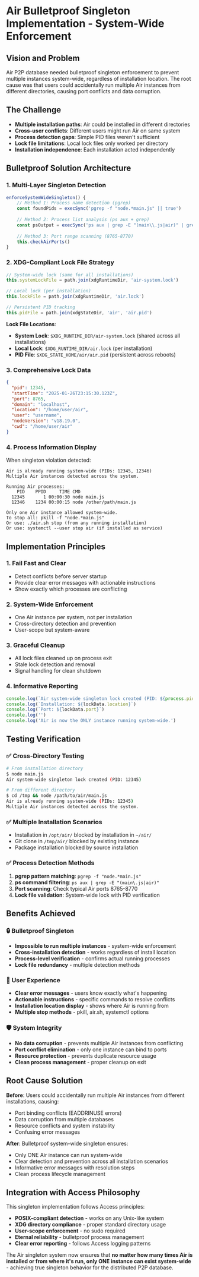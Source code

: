 # Air Bulletproof Singleton Implementation - System-Wide Enforcement

## Vision and Problem
Air P2P database needed bulletproof singleton enforcement to prevent multiple instances system-wide, regardless of installation location. The root cause was that users could accidentally run multiple Air instances from different directories, causing port conflicts and data corruption.

## The Challenge
- **Multiple installation paths**: Air could be installed in different directories
- **Cross-user conflicts**: Different users might run Air on same system
- **Process detection gaps**: Simple PID files weren't sufficient
- **Lock file limitations**: Local lock files only worked per directory
- **Installation independence**: Each installation acted independently

## Bulletproof Solution Architecture

### 1. Multi-Layer Singleton Detection

```javascript
enforceSystemWideSingleton() {
    // Method 1: Process name detection (pgrep)
    const foundPids = execSync('pgrep -f "node.*main.js" || true')
    
    // Method 2: Process list analysis (ps aux + grep)
    const psOutput = execSync('ps aux | grep -E "(main\\.js|air)" | grep -v grep')
    
    // Method 3: Port range scanning (8765-8770)
    this.checkAirPorts()
}
```

### 2. XDG-Compliant Lock File Strategy

```javascript
// System-wide lock (same for all installations)
this.systemLockFile = path.join(xdgRuntimeDir, 'air-system.lock')

// Local lock (per installation)  
this.lockFile = path.join(xdgRuntimeDir, 'air.lock')

// Persistent PID tracking
this.pidFile = path.join(xdgStateDir, 'air', 'air.pid')
```

**Lock File Locations**:
- **System Lock**: `$XDG_RUNTIME_DIR/air-system.lock` (shared across all installations)  
- **Local Lock**: `$XDG_RUNTIME_DIR/air.lock` (per installation)
- **PID File**: `$XDG_STATE_HOME/air/air.pid` (persistent across reboots)

### 3. Comprehensive Lock Data

```json
{
  "pid": 12345,
  "startTime": "2025-01-26T23:15:30.123Z",
  "port": 8765,
  "domain": "localhost",
  "location": "/home/user/air",
  "user": "username",
  "nodeVersion": "v18.19.0",
  "cwd": "/home/user/air"
}
```

### 4. Process Information Display

When singleton violation detected:
```
Air is already running system-wide (PIDs: 12345, 12346)
Multiple Air instances detected across the system.

Running Air processes:
    PID    PPID     TIME CMD
  12345       1 00:00:30 node main.js
  12346    1234 00:00:15 node /other/path/main.js

Only one Air instance allowed system-wide.
To stop all: pkill -f "node.*main.js"
Or use: ./air.sh stop (from any running installation)
Or use: systemctl --user stop air (if installed as service)
```

## Implementation Principles

### 1. **Fail Fast and Clear**
- Detect conflicts before server startup
- Provide clear error messages with actionable instructions
- Show exactly which processes are conflicting

### 2. **System-Wide Enforcement** 
- One Air instance per system, not per installation
- Cross-directory detection and prevention
- User-scope but system-aware

### 3. **Graceful Cleanup**
- All lock files cleaned up on process exit
- Stale lock detection and removal
- Signal handling for clean shutdown

### 4. **Informative Reporting**
```javascript
console.log(`Air system-wide singleton lock created (PID: ${process.pid})`)
console.log(`Installation: ${lockData.location}`)
console.log(`Port: ${lockData.port}`)
console.log('')
console.log('Air is now the ONLY instance running system-wide.')
```

## Testing Verification

### ✅ Cross-Directory Testing
```bash
# From installation directory
$ node main.js
Air system-wide singleton lock created (PID: 12345)

# From different directory  
$ cd /tmp && node /path/to/air/main.js
Air is already running system-wide (PIDs: 12345)
Multiple Air instances detected across the system.
```

### ✅ Multiple Installation Scenarios
- Installation in `/opt/air/` blocked by installation in `~/air/`
- Git clone in `/tmp/air/` blocked by existing instance
- Package installation blocked by source installation

### ✅ Process Detection Methods
1. **pgrep pattern matching**: `pgrep -f "node.*main.js"`
2. **ps command filtering**: `ps aux | grep -E "(main\.js|air)"`
3. **Port scanning**: Check typical Air ports 8765-8770
4. **Lock file validation**: System-wide lock with PID verification

## Benefits Achieved

### 🔒 **Bulletproof Singleton**
- **Impossible to run multiple instances** - system-wide enforcement
- **Cross-installation detection** - works regardless of install location
- **Process-level verification** - confirms actual running processes
- **Lock file redundancy** - multiple detection methods

### 🎯 **User Experience**
- **Clear error messages** - users know exactly what's happening
- **Actionable instructions** - specific commands to resolve conflicts
- **Installation location display** - shows where Air is running from
- **Multiple stop methods** - pkill, air.sh, systemctl options

### 🛡️ **System Integrity**  
- **No data corruption** - prevents multiple Air instances from conflicting
- **Port conflict elimination** - only one instance can bind to ports
- **Resource protection** - prevents duplicate resource usage
- **Clean process management** - proper cleanup on exit

## Root Cause Solution

**Before**: Users could accidentally run multiple Air instances from different installations, causing:
- Port binding conflicts (EADDRINUSE errors)
- Data corruption from multiple databases  
- Resource conflicts and system instability
- Confusing error messages

**After**: Bulletproof system-wide singleton ensures:
- Only ONE Air instance can run system-wide
- Clear detection and prevention across all installation scenarios  
- Informative error messages with resolution steps
- Clean process lifecycle management

## Integration with Access Philosophy

This singleton implementation follows Access principles:
- **POSIX-compliant detection** - works on any Unix-like system
- **XDG directory compliance** - proper standard directory usage
- **User-scope enforcement** - no sudo required
- **Eternal reliability** - bulletproof process management
- **Clear error reporting** - follows Access logging patterns

The Air singleton system now ensures that **no matter how many times Air is installed or from where it's run, only ONE instance can exist system-wide** - achieving true singleton behavior for the distributed P2P database.